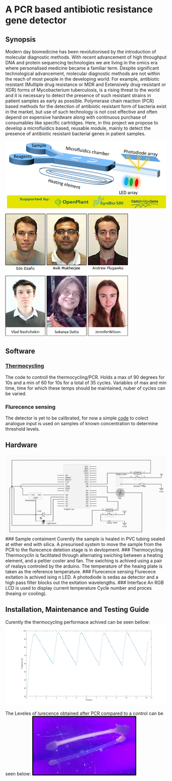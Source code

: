 
# A PCR based antibiotic resistance gene detector

## Synopsis
Modern day biomedicine has been revolutionised by the introduction of molecular diagnostic methods. With recent advancement of high throughput DNA and protein sequencing technologies we are living in the omics era where personalised medicine became a familiar term. Despite significant technological advancement, molecular diagnostic methods are not within the reach of most people in the developing world. For example, antibiotic resistant (Multiple drug resistance or MDR and Extensively drug-resistant or XDR) forms of Mycobacterium tuberculosis, is a rising threat to the world and it is necessary to detect the presence of such resistant strains in patient samples as early as possible. Polymerase chain reaction (PCR) based methods for the detection of antibiotic resistant form of bacteria exist in the market, but use of such technology is not cost effective and often depend on expensive hardware along with continuous purchase of consumables like specific cartridges. Here, in this project we propose to develop a microfluidics based, reusable module, mainly to detect the presence of antibiotic resistant bacterial genes in patient samples. 

<img src="Images/Banner image team 3(branded).png" alt="image"/>

<img src="Images/Edo-Dzafic.jpg" alt="image"/> <img src="Images/Avik-Mukherjee.jpg" alt="image"/> <img src="Images/Andrew-Plygawko.jpg" alt="image"/> <img src="Images/Vladimir-Nashchekin.jpg" alt="image" width="125" height="190"/> <img src="Images/Sukanya-Datta.jpg" alt="image" width="125" height="190"/> <img src="Images/Jennifer-Wilson.jpg" alt="image" width="125" height="190"/>


## Software
### [Thermocycling](Code/PCR_code)
The code to controll the thermocycling/PCR. Holds a max of 90 degrees for 10s and a min of 60 for 10s for a total of 35 cycles.
Variables of max and min time, time for which these temps should be maintained, nuber of cycles can be varied.
### Flurecence sensing
The detector is yet to be calibrated, for now a simple [code](Code/Detector) to colect analogue input is used on samples of known concentration to determine threshold levels.

## Hardware
<img src="Images/Schematic.png" alt="image"/>
### Sample contaiment
Curently the sample is healed in PVC tubing sealed at either end with silica. A presurised system to move the sample from the PCR to the flurecence detetion stage is in devlopment.
### Thermocycling
Thermocyclin is facilitated through alternating swiching between a heating element, and a peltier cooler and fan. The swiching is achived using a pair of realays controled by the arduino. The temperature of the heaing plate is taken as the reference temperature.
### Flurecence sensing
Flurecece exitation is achived ising n LED. A photodiode is sedas aa detector and a high pass filter blocks out the exitation wavelengths. 
### Interface
An RGB LCD is used to display current temperature Cycle number and proces (heaing or cooling).

## Installation, Maintenance and Testing Guide
Curently the thermocycling performace achived can be seen bellow:
<img src="Images/Cycle.jpg" alt="image"/>

The Leveles of lurecence obtained after PCR compared to a control can be seen below:
<img src="Images/ResultsChem.jpg" alt="image"/>

